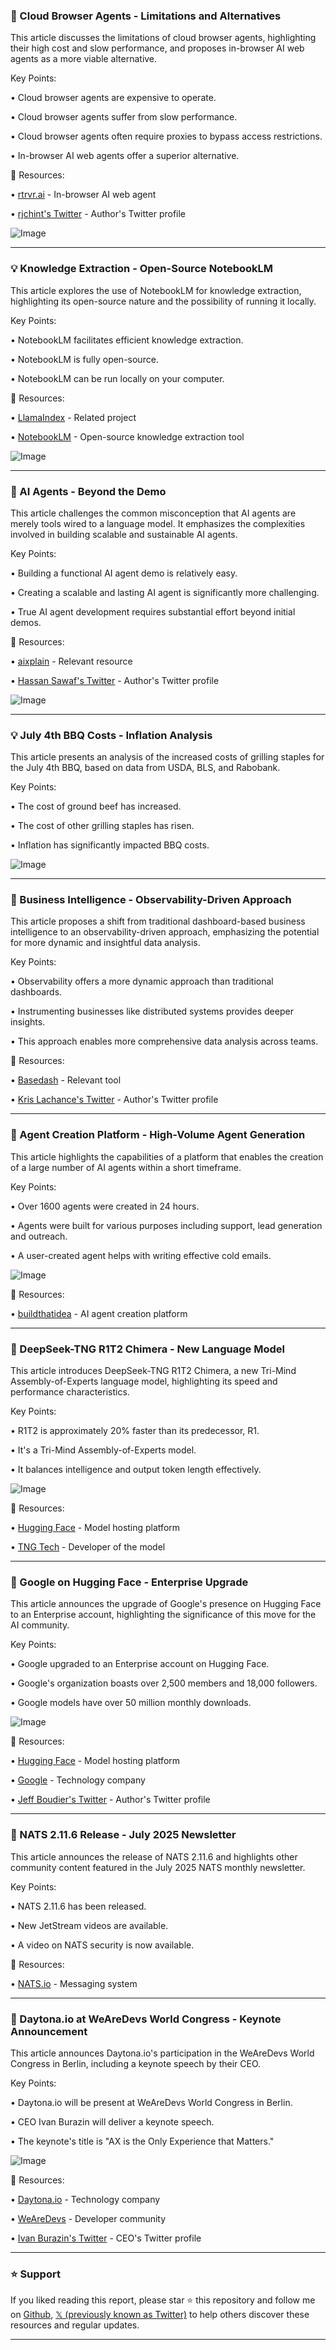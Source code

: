 ### 🤖 Cloud Browser Agents - Limitations and Alternatives

This article discusses the limitations of cloud browser agents, highlighting their high cost and slow performance, and proposes in-browser AI web agents as a more viable alternative.

Key Points:

• Cloud browser agents are expensive to operate.


• Cloud browser agents suffer from slow performance.


• Cloud browser agents often require proxies to bypass access restrictions.


• In-browser AI web agents offer a superior alternative.


🔗 Resources:

• [rtrvr.ai](https://rtrvr.ai) - In-browser AI web agent


• [rjchint's Twitter](https://x.com/rjchint) - Author's Twitter profile


![Image](https://t.co/xLcuWqScLC)


---

### 💡 Knowledge Extraction - Open-Source NotebookLM

This article explores the use of NotebookLM for knowledge extraction, highlighting its open-source nature and the possibility of running it locally.

Key Points:

• NotebookLM facilitates efficient knowledge extraction.


• NotebookLM is fully open-source.


• NotebookLM can be run locally on your computer.


🔗 Resources:

• [LlamaIndex](https://x.com/llama_index) - Related project


• [NotebookLM](https://x.com/NotebookLM) - Open-source knowledge extraction tool


![Image](https://pbs.twimg.com/amplify_video_thumb/1941211914962599938/img/gfWt07WRVobeGKE1.jpg)


---

### 🤖 AI Agents - Beyond the Demo

This article challenges the common misconception that AI agents are merely tools wired to a language model.  It emphasizes the complexities involved in building scalable and sustainable AI agents.

Key Points:

• Building a functional AI agent demo is relatively easy.


• Creating a scalable and lasting AI agent is significantly more challenging.


• True AI agent development requires substantial effort beyond initial demos.



🔗 Resources:

• [aixplain](https://x.com/aixplain) - Relevant resource


• [Hassan Sawaf's Twitter](https://x.com/Hassan_Sawaf) - Author's Twitter profile


![Image](https://pbs.twimg.com/amplify_video_thumb/1940910311604682752/img/Mt5tNr-YP9aNFvEH.jpg)


---

### 💡 July 4th BBQ Costs - Inflation Analysis

This article presents an analysis of the increased costs of grilling staples for the July 4th BBQ, based on data from USDA, BLS, and Rabobank.

Key Points:

• The cost of ground beef has increased.


•  The cost of other grilling staples has risen.


• Inflation has significantly impacted BBQ costs.


![Image](https://pbs.twimg.com/media/GvBg_gxWsAAptc_?format=jpg&name=small)


---

### 🤖 Business Intelligence - Observability-Driven Approach

This article proposes a shift from traditional dashboard-based business intelligence to an observability-driven approach, emphasizing the potential for more dynamic and insightful data analysis.

Key Points:

• Observability offers a more dynamic approach than traditional dashboards.


•  Instrumenting businesses like distributed systems provides deeper insights.


• This approach enables more comprehensive data analysis across teams.



🔗 Resources:

• [Basedash](https://x.com/Basedash) - Relevant tool


• [Kris Lachance's Twitter](https://x.com/KrisLachance) - Author's Twitter profile


---

### 🚀 Agent Creation Platform - High-Volume Agent Generation

This article highlights the capabilities of a platform that enables the creation of a large number of AI agents within a short timeframe.

Key Points:

• Over 1600 agents were created in 24 hours.


• Agents were built for various purposes including support, lead generation and outreach.


•  A user-created agent helps with writing effective cold emails.



![Image](https://pbs.twimg.com/amplify_video_thumb/1941026602579542016/img/TQYIyVyHrpIfOcnC.jpg)

🔗 Resources:

• [buildthatidea](https://x.com/buildthatidea) - AI agent creation platform


---

### 🤖 DeepSeek-TNG R1T2 Chimera - New Language Model

This article introduces DeepSeek-TNG R1T2 Chimera, a new Tri-Mind Assembly-of-Experts language model, highlighting its speed and performance characteristics.

Key Points:

• R1T2 is approximately 20% faster than its predecessor, R1.


• It's a Tri-Mind Assembly-of-Experts model.


• It balances intelligence and output token length effectively.



![Image](https://pbs.twimg.com/media/Gu4d8kzWoAA9ohx?format=jpg&name=small)

🔗 Resources:

• [Hugging Face](https://x.com/huggingface) - Model hosting platform


• [TNG Tech](https://x.com/tngtech) - Developer of the model


---

### 🚀 Google on Hugging Face - Enterprise Upgrade

This article announces the upgrade of Google's presence on Hugging Face to an Enterprise account, highlighting the significance of this move for the AI community.

Key Points:

• Google upgraded to an Enterprise account on Hugging Face.


• Google's organization boasts over 2,500 members and 18,000 followers.


•  Google models have over 50 million monthly downloads.


![Image](https://pbs.twimg.com/amplify_video_thumb/1941085927041884160/img/MsYXq3YfFB1tyT6v.jpg)

🔗 Resources:

• [Hugging Face](https://x.com/huggingface) - Model hosting platform


• [Google](https://x.com/Google) -  Technology company


• [Jeff Boudier's Twitter](https://x.com/jeffboudier) - Author's Twitter profile



---

### 🚀 NATS 2.11.6 Release - July 2025 Newsletter

This article announces the release of NATS 2.11.6 and highlights other community content featured in the July 2025 NATS monthly newsletter.

Key Points:

• NATS 2.11.6 has been released.


• New JetStream videos are available.


•  A video on NATS security is now available.


🔗 Resources:

• [NATS.io](https://x.com/nats_io) - Messaging system


---

### 🚀 Daytona.io at WeAreDevs World Congress - Keynote Announcement

This article announces Daytona.io's participation in the WeAreDevs World Congress in Berlin, including a keynote speech by their CEO.

Key Points:

• Daytona.io will be present at WeAreDevs World Congress in Berlin.


• CEO Ivan Burazin will deliver a keynote speech.


•  The keynote's title is "AX is the Only Experience that Matters."


![Image](https://pbs.twimg.com/media/GvAyWyqWoAA_Ogy?format=png&name=small)

🔗 Resources:

• [Daytona.io](https://x.com/daytonaio) -  Technology company


• [WeAreDevs](https://x.com/WeAreDevs) -  Developer community


• [Ivan Burazin's Twitter](https://x.com/ivanburazin) - CEO's Twitter profile


---

### ⭐️ Support

If you liked reading this report, please star ⭐️ this repository and follow me on [Github](https://github.com/Drix10), [𝕏 (previously known as Twitter)](https://x.com/DRIX_10_) to help others discover these resources and regular updates.

---